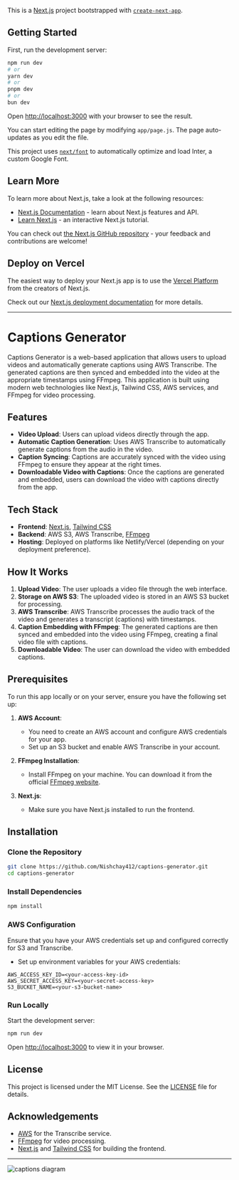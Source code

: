 This is a [Next.js](https://nextjs.org/) project bootstrapped with [`create-next-app`](https://github.com/vercel/next.js/tree/canary/packages/create-next-app).

## Getting Started

First, run the development server:

```bash
npm run dev
# or
yarn dev
# or
pnpm dev
# or
bun dev
```

Open [http://localhost:3000](http://localhost:3000) with your browser to see the result.

You can start editing the page by modifying `app/page.js`. The page auto-updates as you edit the file.

This project uses [`next/font`](https://nextjs.org/docs/basic-features/font-optimization) to automatically optimize and load Inter, a custom Google Font.

## Learn More

To learn more about Next.js, take a look at the following resources:

- [Next.js Documentation](https://nextjs.org/docs) - learn about Next.js features and API.
- [Learn Next.js](https://nextjs.org/learn) - an interactive Next.js tutorial.

You can check out [the Next.js GitHub repository](https://github.com/vercel/next.js/) - your feedback and contributions are welcome!

## Deploy on Vercel

The easiest way to deploy your Next.js app is to use the [Vercel Platform](https://vercel.com/new?utm_medium=default-template&filter=next.js&utm_source=create-next-app&utm_campaign=create-next-app-readme) from the creators of Next.js.

Check out our [Next.js deployment documentation](https://nextjs.org/docs/deployment) for more details.



---

# Captions Generator

Captions Generator is a web-based application that allows users to upload videos and automatically generate captions using AWS Transcribe. The generated captions are then synced and embedded into the video at the appropriate timestamps using FFmpeg. This application is built using modern web technologies like Next.js, Tailwind CSS, AWS services, and FFmpeg for video processing.

## Features

- **Video Upload**: Users can upload videos directly through the app.
- **Automatic Caption Generation**: Uses AWS Transcribe to automatically generate captions from the audio in the video.
- **Caption Syncing**: Captions are accurately synced with the video using FFmpeg to ensure they appear at the right times.
- **Downloadable Video with Captions**: Once the captions are generated and embedded, users can download the video with captions directly from the app.

## Tech Stack

- **Frontend**: [Next.js](https://nextjs.org/), [Tailwind CSS](https://tailwindcss.com/)
- **Backend**: AWS S3, AWS Transcribe, [FFmpeg](https://ffmpeg.org/)
- **Hosting**: Deployed on platforms like Netlify/Vercel (depending on your deployment preference).

## How It Works

1. **Upload Video**: The user uploads a video file through the web interface.
2. **Storage on AWS S3**: The uploaded video is stored in an AWS S3 bucket for processing.
3. **AWS Transcribe**: AWS Transcribe processes the audio track of the video and generates a transcript (captions) with timestamps.
4. **Caption Embedding with FFmpeg**: The generated captions are then synced and embedded into the video using FFmpeg, creating a final video file with captions.
5. **Downloadable Video**: The user can download the video with embedded captions.

## Prerequisites

To run this app locally or on your server, ensure you have the following set up:

1. **AWS Account**: 
   - You need to create an AWS account and configure AWS credentials for your app.
   - Set up an S3 bucket and enable AWS Transcribe in your account.
   
2. **FFmpeg Installation**: 
   - Install FFmpeg on your machine. You can download it from the official [FFmpeg website](https://ffmpeg.org/download.html).
   
3. **Next.js**: 
   - Make sure you have Next.js installed to run the frontend.

## Installation

### Clone the Repository

```bash
git clone https://github.com/Nishchay412/captions-generator.git
cd captions-generator
```

### Install Dependencies

```bash
npm install
```

### AWS Configuration

Ensure that you have your AWS credentials set up and configured correctly for S3 and Transcribe.

- Set up environment variables for your AWS credentials:

```
AWS_ACCESS_KEY_ID=<your-access-key-id>
AWS_SECRET_ACCESS_KEY=<your-secret-access-key>
S3_BUCKET_NAME=<your-s3-bucket-name>
```

### Run Locally

Start the development server:

```bash
npm run dev
```

Open [http://localhost:3000](http://localhost:3000) to view it in your browser.


## License

This project is licensed under the MIT License. See the [LICENSE](LICENSE) file for details.

## Acknowledgements

- [AWS](https://aws.amazon.com/) for the Transcribe service.
- [FFmpeg](https://ffmpeg.org/) for video processing.
- [Next.js](https://nextjs.org/) and [Tailwind CSS](https://tailwindcss.com/) for building the frontend.

---


![captions diagram](https://github.com/user-attachments/assets/3e207ae8-1426-4422-a44d-6ecbe4eb8a9f)


